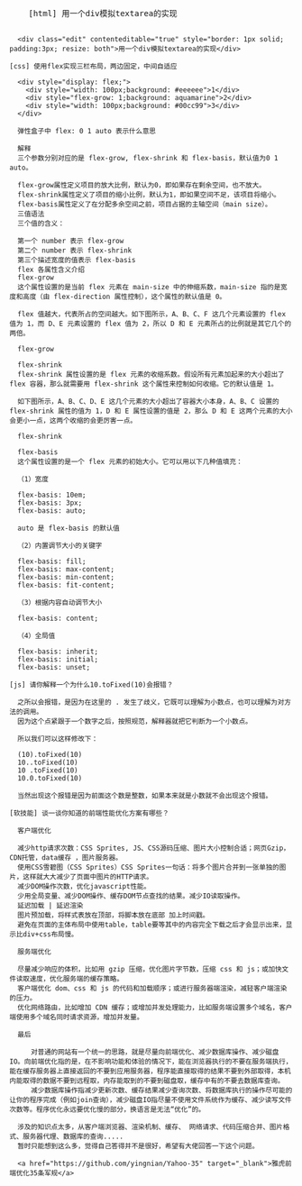 <!DOCTYPE html>
<html lang="en">
<head>
  <meta charset="UTF-8">
  <title>Title</title>
</head>
<body>
  <pre>
    [html] 用一个div模拟textarea的实现

      <div class="edit" contenteditable="true" style="border: 1px solid; padding:3px; resize: both">用一个div模拟textarea的实现</div>

    [css] 使用flex实现三栏布局，两边固定，中间自适应

      <div style="display: flex;">
        <div style="width: 100px;background: #eeeeee">1</div>
        <div style="flex-grow: 1;background: aquamarine">2</div>
        <div style="width: 100px;background: #00cc99">3</div>
      </div>

      弹性盒子中 flex: 0 1 auto 表示什么意思

      解释
      三个参数分别对应的是 flex-grow, flex-shrink 和 flex-basis，默认值为0 1 auto。

      flex-grow属性定义项目的放大比例，默认为0，即如果存在剩余空间，也不放大。
      flex-shrink属性定义了项目的缩小比例，默认为1，即如果空间不足，该项目将缩小。
      flex-basis属性定义了在分配多余空间之前，项目占据的主轴空间（main size）。
      三值语法
      三个值的含义：

      第一个 number 表示 flex-grow
      第二个 number 表示 flex-shrink
      第三个描述宽度的值表示 flex-basis
      flex 各属性含义介绍
      flex-grow
      这个属性设置的是当前 flex 元素在 main-size 中的伸缩系数，main-size 指的是宽度和高度（由 flex-direction 属性控制），这个属性的默认值是 0。

      flex 值越大，代表所占的空间越大。如下图所示，A、B、C、F 这几个元素设置的 flex 值为 1，而 D、E 元素设置的 flex 值为 2，所以 D 和 E 元素所占的比例就是其它几个的两倍。

      flex-grow

      flex-shrink
      flex-shrink 属性设置的是 flex 元素的收缩系数。假设所有元素加起来的大小超出了 flex 容器，那么就需要用 flex-shrink 这个属性来控制如何收缩。它的默认值是 1。

      如下图所示，A、B、C、D、E 这几个元素的大小超出了容器大小本身，A、B、C 设置的 flex-shrink 属性的值为 1，D 和 E 属性设置的值是 2，那么 D 和 E 这两个元素的大小会更小一点，这两个收缩的会更厉害一点。

      flex-shrink

      flex-basis
      这个属性设置的是一个 flex 元素的初始大小。它可以用以下几种值填充：

      （1）宽度

      flex-basis: 10em;
      flex-basis: 3px;
      flex-basis: auto;

      auto 是 flex-basis 的默认值

      （2）内置调节大小的关键字

      flex-basis: fill;
      flex-basis: max-content;
      flex-basis: min-content;
      flex-basis: fit-content;

      （3）根据内容自动调节大小

      flex-basis: content;

      （4）全局值

      flex-basis: inherit;
      flex-basis: initial;
      flex-basis: unset;

    [js] 请你解释一个为什么10.toFixed(10)会报错？

      之所以会报错，是因为在这里的 . 发生了歧义，它既可以理解为小数点，也可以理解为对方法的调用。
      因为这个点紧跟于一个数字之后，按照规范，解释器就把它判断为一个小数点。

      所以我们可以这样修改下：

      (10).toFixed(10)
      10..toFixed(10)
      10 .toFixed(10)
      10.0.toFixed(10)

      当然出现这个报错是因为前面这个数是整数，如果本来就是小数就不会出现这个报错。

    [软技能] 谈一谈你知道的前端性能优化方案有哪些？

      客户端优化

      减少http请求次数：CSS Sprites, JS、CSS源码压缩、图片大小控制合适；网页Gzip，CDN托管，data缓存 ，图片服务器。
      使用CSS雪碧图（CSS Sprites）CSS Sprites一句话：将多个图片合并到一张单独的图片，这样就大大减少了页面中图片的HTTP请求。
      减少DOM操作次数，优化javascript性能。
      少用全局变量、减少DOM操作、缓存DOM节点查找的结果。减少IO读取操作。
      延迟加载 | 延迟渲染
      图片预加载，将样式表放在顶部，将脚本放在底部 加上时间戳。
      避免在页面的主体布局中使用table，table要等其中的内容完全下载之后才会显示出来，显示比div+css布局慢。

      服务端优化

      尽量减少响应的体积，比如用 gzip 压缩，优化图片字节数，压缩 css 和 js；或加快文件读取速度，优化服务端的缓存策略。
      客户端优化 dom、css 和 js 的代码和加载顺序；或进行服务器端渲染，减轻客户端渲染的压力。
      优化网络路由，比如增加 CDN 缓存；或增加并发处理能力，比如服务端设置多个域名，客户端使用多个域名同时请求资源，增加并发量。

      最后

      　　对普通的网站有一个统一的思路，就是尽量向前端优化、减少数据库操作、减少磁盘IO。向前端优化指的是，在不影响功能和体验的情况下，能在浏览器执行的不要在服务端执行，能在缓存服务器上直接返回的不要到应用服务器，程序能直接取得的结果不要到外部取得，本机内能取得的数据不要到远程取，内存能取到的不要到磁盘取，缓存中有的不要去数据库查询。
      　　减少数据库操作指减少更新次数、缓存结果减少查询次数、将数据库执行的操作尽可能的让你的程序完成（例如join查询），减少磁盘IO指尽量不使用文件系统作为缓存、减少读写文件次数等。程序优化永远要优化慢的部分，换语言是无法“优化”的。

      涉及的知识点太多，从客户端浏览器、渲染机制、缓存、 网络请求、代码压缩合并、图片格式、服务器代理、数据库的查询.....
      暂时只能想到这么多，觉得自己答得并不是很好，希望有大佬回答一下这个问题。

      <a href="https://github.com/yingnian/Yahoo-35" target="_blank">雅虎前端优化35条军规</a>

  </pre>
</body>

<script>

  //手写

  //实现

</script>
</html>
